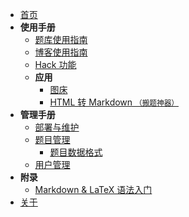 - [首页](/)
- **使用手册**
  - [题库使用指南](/user/problem)
  - [博客使用指南](/user/blog)
  - [Hack 功能](/user/hack)
  - **应用**
    - [图床](/user/apps/image_hosting)
    - [HTML 转 Markdown <small>（搬题神器）</small>](/user/apps/html2markdown) 
- **管理手册**
  - [部署与维护](/manage/deployment)
  - [题目管理](/manage/problem)
    - [题目数据格式](/manage/tutorial/problem_data)
  - [用户管理](/manage/users)
- **附录**
  - [Markdown & LaTeX 语法入门](/others/markdown)
- [关于](/about)

